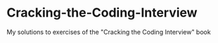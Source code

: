 # Cracking-the-Coding-Interview
My solutions to exercises of the "Cracking the Coding Interview" book
